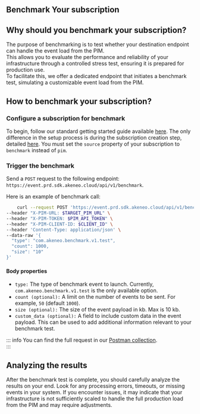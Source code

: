 ## Benchmark Your subscription

## Why should you benchmark your subscription?

The purpose of benchmarking is to test whether your destination endpoint can handle the event load from the PIM.  
This allows you to evaluate the performance and reliability of your infrastructure through a controlled stress test, ensuring it is prepared for production use.  
To facilitate this, we offer a dedicated endpoint that initiates a benchmark test, simulating a customizable event load from the PIM.

## How to benchmark your subscription?

### Configure a subscription for benchmark

To begin, follow our standard getting started guide available [here](/event-platform/getting-started.html).
The only difference in the setup process is during the subscription creation step, detailed [here](/event-platform/getting-started.html#4-create-a-subscription). 
You must set the `source` property of your subscription to `benchmark` instead of `pim`.

### Trigger the benchmark

Send a `POST` request to the following endpoint: `https://event.prd.sdk.akeneo.cloud/api/v1/benchmark`.

Here is an example of benchmark call:

```bash [snippet:Shell]
    curl --request POST 'https://event.prd.sdk.akeneo.cloud/api/v1/benchmark' \
--header "X-PIM-URL: $TARGET_PIM_URL" \
--header "X-PIM-TOKEN: $PIM_API_TOKEN" \
--header "X-PIM-CLIENT-ID: $CLIENT_ID" \
--header 'Content-Type: application/json' \
--data-raw '{
  "type": "com.akeneo.benchmark.v1.test",
  "count": 1000,
  "size": "10"
}'
```

#### Body properties

- `type:` The type of benchmark event to launch. Currently, `com.akeneo.benchmark.v1.test` is the only available option.
- `count (optional):` A limit on the number of events to be sent. For example, `50` (default `1000`).
- `size (optional):` The size of the event payload in kb. Max is 10 kb.
- `custom_data (optional):` A field to include custom data in the event payload. This can be used to add additional information relevant to your benchmark test.

::: info
You can find the full request in our [Postman collection](/event-platform/getting-started.html#4-create-a-subscription).  
:::

## Analyzing the results

After the benchmark test is complete, you should carefully analyze the results on your end. 
Look for any processing errors, timeouts, or missing events in your system.
If you encounter issues, it may indicate that your infrastructure is not sufficiently scaled to handle the full production load from the PIM and may require adjustments.
